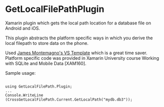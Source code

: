 # GetLocalFilePathPlugin
Xamarin plugin which gets the local path location for a database file on Android and iOS.

This plugin abstracts the platform specific ways in which you derive the local filepath to store data on the phone.

Used [James Montemagno's VS Template](https://visualstudiogallery.msdn.microsoft.com/afead421-3fbf-489a-a4e8-4a244ecdbb1e) which is a great time saver.  Platform specific code was provided in Xamarin University course Working with SQLite and Mobile Data [XAM160].

Sample usage:

<pre><code>
using GetLocalFilePath.Plugin;
...
Console.WriteLine (CrossGetLocalFilePath.Current.GetLocalPath("mydb.db3"));
</code></pre>
